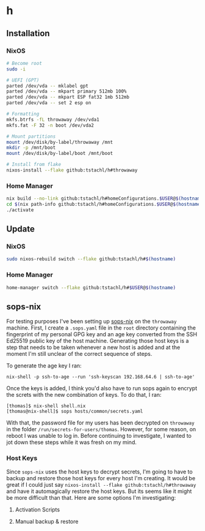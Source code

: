 # h


## Installation
### NixOS

```sh
# Become root
sudo -i

# UEFI (GPT)
parted /dev/vda -- mklabel gpt
parted /dev/vda -- mkpart primary 512mb 100%
parted /dev/vda -- mkpart ESP fat32 1mb 512mb
parted /dev/vda -- set 2 esp on

# Formatting
mkfs.btrfs -fL throwaway /dev/vda1
mkfs.fat -F 32 -n boot /dev/vda2

# Mount partitions
mount /dev/disk/by-label/throwaway /mnt
mkdir -p /mnt/boot
mount /dev/disk/by-label/boot /mnt/boot

# Install from flake
nixos-install --flake github:tstachl/h#throwaway
```

### Home Manager
```sh
nix build --no-link github:tstachl/h#homeConfigurations.$USER@$(hostname).activationPackage
cd $(nix path-info github:tstachl/h#homeConfigurations.$USER@$(hostname).activationPackage)
./activate
```

## Update
### NixOS

```sh
sudo nixos-rebuild switch --flake github:tstachl/h#$(hostname)
```

### Home Manager

```sh
home-manager switch --flake github:tstachl/h#$USER@$(hostname)
```

## sops-nix

For testing purposes I've been setting up [sops-nix](https://github.com/Mic92/sops-nix)
on the `throwaway` machine. First, I create a `.sops.yaml` file in the `root`
directory containing the fingerprint of my personal GPG key and an age key
converted from the SSH Ed25519 public key of the host machine. Generating those
host keys is a step that needs to be taken whenever a new host is added and at
the moment I'm still unclear of the correct sequence of steps.

To generate the age key I ran:

```
nix-shell -p ssh-to-age --run 'ssh-keyscan 192.168.64.6 | ssh-to-age'
```

Once the keys is added, I think you'd also have to run sops again to encrypt the
screts with the new combination of keys. To do that, I ran:

```
[thomas]$ nix-shell shell.nix
[thomas@nix-shell]$ sops hosts/common/secrets.yaml
```

With that, the password file for my users has been decrypted on `throwaway` in
the folder `/run/secrets-for-users/thomas`. However, for some reason, on reboot
I was unable to log in. Before continuing to investigate, I wanted to jot down
these steps while it was fresh on my mind.

### Host Keys

Since `sops-nix` uses the host keys to decrypt secrets, I'm going to have to
backup and restore those host keys for every host I'm creating. It would be
great if I could just say `nixos-install --flake github:tstachl/h#throwaway` and
have it automagically restore the host keys. But its seems like it might be more
difficult than that. Here are some options I'm investigating:

1. Activation Scripts

2. Manual backup & restore
